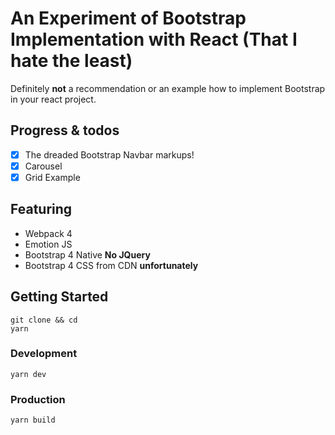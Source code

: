 # An Experiment of Bootstrap Implementation with React (That I hate the least)
Definitely **not** a recommendation or an example how to implement Bootstrap in your react project. 

## Progress & todos
- [x] The dreaded Bootstrap Navbar markups!
- [x] Carousel
- [x] Grid Example

## Featuring
- Webpack 4
- Emotion JS 
- Bootstrap 4 Native **No JQuery**
- Bootstrap 4 CSS from CDN **unfortunately**

## Getting Started

```
git clone && cd
yarn
```

### Development
```
yarn dev
```

### Production
```
yarn build
```
